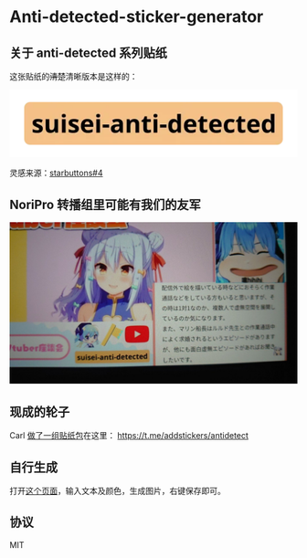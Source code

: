 # Anti-detected-sticker-generator

## 关于 anti-detected 系列贴纸

这张贴纸的~~清楚~~清晰版本是这样的：

![](sticker.png)

灵感来源：[starbuttons#4](https://github.com/suisei-cn/starbuttons/issues/4)

## NoriPro 转播组里可能有我们的友军

![](meme.png)

## 现成的轮子

Carl [做了一组贴纸包](https://t.me/Hoshimachi_Suisei/144097)在这里： https://t.me/addstickers/antidetect

## 自行生成

打开[这个页面](https://suisei-cn.github.io/anti-detected-sticker-generator/)，输入文本及颜色，生成图片，右键保存即可。

## 协议

MIT
